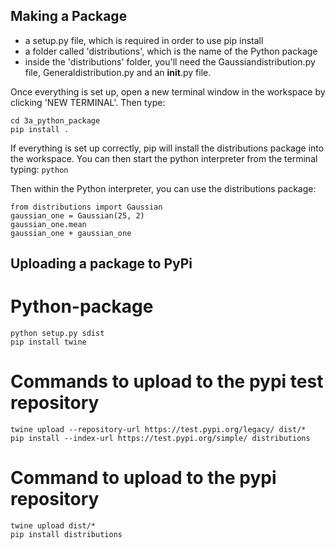 ## Making a Package
* a setup.py file, which is required in order to use pip install
* a folder called 'distributions', which is the name of the Python package
* inside the 'distributions' folder, you'll need the Gaussiandistribution.py file, Generaldistribution.py and an __init__.py file.

Once everything is set up, open a new terminal window in the workspace by clicking 'NEW TERMINAL'. Then type:
```
cd 3a_python_package
pip install .
```

If everything is set up correctly, pip will install the distributions package into the workspace. You can then start the python interpreter from the terminal typing:
`python`

Then within the Python interpreter, you can use the distributions package:
```
from distributions import Gaussian
gaussian_one = Gaussian(25, 2)
gaussian_one.mean
gaussian_one + gaussian_one
```

## Uploading a package to PyPi
# Python-package
```
python setup.py sdist
pip install twine
```

# Commands to upload to the pypi test repository
```
twine upload --repository-url https://test.pypi.org/legacy/ dist/*
pip install --index-url https://test.pypi.org/simple/ distributions
```

# Command to upload to the pypi repository
```
twine upload dist/*
pip install distributions
```
